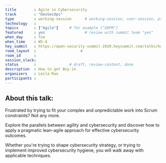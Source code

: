 ```yaml
---
title        : Agile in Cybersecurity
track        : "DevSecOps"
type         : working-session      # working-session, user-session, product-session
technology   :
topics       : ["Agile"]     # for example ["GDPR"]
featured     : yes                  # review with summit team "yes"
when_day     : Tue
when_time    : WS-4
hey_summit   : https://open-security-summit-2020.heysummit.com/talks/how-to-get-agile-in-security/
room_layout  :                    #
room_id      :
session_slack: 
status       :               # draft, review-content, done
description  : How to get Buy-in
organizers   : Leila Rao
participants :
---
```


## About this talk:

Frustrated by trying to fit your complex and unpredictable work into Scrum constraints? Not any more.

Explore the parallels between agility and cybersecurity and discover how to apply a pragmatic lean-agile approach for effective cybersecurity outcomes.

Whether you're trying to shape cybersecurity strategy, or trying to implement improved cybersecurity hygiene, you will walk away with applicable techniques.